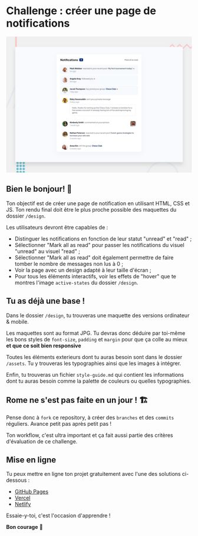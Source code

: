 # Challenge : créer une page de notifications 

![Aperçu](./design/desktop-preview.jpg)

## Bien le bonjour! 👋

Ton objectif est de créer une page de notification en utilisant HTML, CSS et JS. Ton rendu final doit être le plus proche possible des maquettes du dossier `/design`. 


Les utilisateurs devront être capables de : 

- Distinguer les notifications en fonction de leur statut "unread" et "read" ;
- Sélectionner "Mark all as read" pour passer les notifications du visuel "unread" au visuel "read" ;
- Sélectionner "Mark all as read" doit également permettre de faire tomber le nombre de messages non lus à 0 ;
- Voir la page avec un design adapté à leur taille d'écran ;
- Pour tous les éléments interactifs, voir les effets de "hover" que te montres l'image `active-states` du dossier `/design`.


## Tu as déjà une base !

Dans le dossier `/design`, tu trouveras une maquette des versions ordinateur & mobile.

Les maquettes sont au format JPG. Tu devras donc déduire par toi-même les bons styles de `font-size`, `padding` et `margin` pour que ça colle au mieux **et que ce soit bien responsive** 

Toutes les éléments exterieurs dont tu auras besoin sont dans le dossier `/assets`. Tu y trouveras les typographies ainsi que les images à intégrer. 

Enfin, tu trouveras un fichier `style-guide.md` qui contient les informations dont tu auras besoin comme la palette de couleurs ou quelles typographies.


## Rome ne s'est pas faite en un jour ! 🏗️

Pense donc à `fork` ce repository, à créer des `branches` et des `commits` réguliers. Avance petit pas après petit pas ! 

Ton workflow, c'est ultra important et ça fait aussi partie des critères d'évaluation de ce challenge.

## Mise en ligne

Tu peux mettre en ligne ton projet gratuitement avec l'une des solutions ci-dessous : 

- [GitHub Pages](https://pages.github.com/)
- [Vercel](https://vercel.com/)
- [Netlify](https://www.netlify.com/)

Essaie-y-toi, c'est l'occasion d'apprendre ! 


**Bon courage** 🚀
